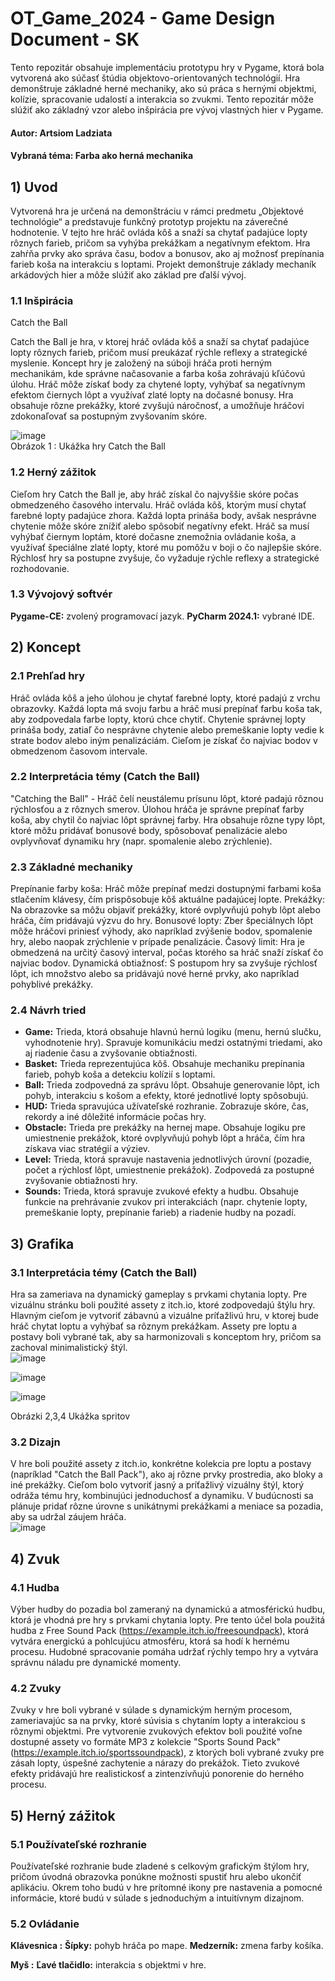 # OT_Game_2024 - Game Design Document - SK
Tento repozitár obsahuje implementáciu prototypu hry v Pygame, ktorá bola vytvorená ako súčasť štúdia objektovo-orientovaných technológií. Hra demonštruje základné herné mechaniky, ako sú práca s hernými objektmi, kolízie, spracovanie udalostí a interakcia so zvukmi. Tento repozitár môže slúžiť ako základný vzor alebo inšpirácia pre vývoj vlastných hier v Pygame.
#### Autor: Artsiom Ladziata
#### Vybraná téma: Farba ako herná mechanika

## 1) Uvod
Vytvorená hra je určená na demonštráciu v rámci predmetu „Objektové technológie“ a predstavuje funkčný prototyp projektu na záverečné hodnotenie. V tejto hre hráč ovláda kôš a snaží sa chytať padajúce lopty rôznych farieb, pričom sa vyhýba prekážkam a negatívnym efektom. Hra zahŕňa prvky ako správa času, bodov a bonusov, ako aj možnosť prepínania farieb koša na interakciu s loptami. Projekt demonštruje základy mechaník arkádových hier a môže slúžiť ako základ pre ďalší vývoj.

### 1.1 Inšpirácia
Catch the Ball

Catch the Ball je hra, v ktorej hráč ovláda kôš a snaží sa chytať padajúce lopty rôznych farieb, pričom musí preukázať rýchle reflexy a strategické myslenie. Koncept hry je založený na súboji hráča proti herným mechanikám, kde správne načasovanie a farba koša zohrávajú kľúčovú úlohu. Hráč môže získať body za chytené lopty, vyhýbať sa negatívnym efektom čiernych lôpt a využívať zlaté lopty na dočasné bonusy. Hra obsahuje rôzne prekážky, ktoré zvyšujú náročnosť, a umožňuje hráčovi zdokonaľovať sa postupným zvyšovaním skóre.
<br/>

![image](https://github.com/user-attachments/assets/b5e59f8f-45e4-45c2-86b9-fad6ed4c37a6)
<br/>
Obrázok 1 : Ukážka hry Catch the Ball

### 1.2 Herný zážitok
Cieľom hry Catch the Ball je, aby hráč získal čo najvyššie skóre počas obmedzeného časového intervalu. Hráč ovláda kôš, ktorým musí chytať farebné lopty padajúce zhora. Každá lopta prináša body, avšak nesprávne chytenie môže skóre znížiť alebo spôsobiť negatívny efekt. Hráč sa musí vyhýbať čiernym loptám, ktoré dočasne znemožnia ovládanie koša, a využívať špeciálne zlaté lopty, ktoré mu pomôžu v boji o čo najlepšie skóre. Rýchlosť hry sa postupne zvyšuje, čo vyžaduje rýchle reflexy a strategické rozhodovanie.

### 1.3 Vývojový softvér
__Pygame-CE:__ zvolený programovací jazyk.
__PyCharm 2024.1:__ vybrané IDE.

## 2) Koncept
### 2.1 Prehľad hry
Hráč ovláda kôš a jeho úlohou je chytať farebné lopty, ktoré padajú z vrchu obrazovky. Každá lopta má svoju farbu a hráč musí prepínať farbu koša tak, aby zodpovedala farbe lopty, ktorú chce chytiť. Chytenie správnej lopty prináša body, zatiaľ čo nesprávne chytenie alebo premeškanie lopty vedie k strate bodov alebo iným penalizáciám. Cieľom je získať čo najviac bodov v obmedzenom časovom intervale.

### 2.2 Interpretácia témy (Catch the Ball)
"Catching the Ball" - Hráč čelí neustálemu prísunu lôpt, ktoré padajú rôznou rýchlosťou a z rôznych smerov. Úlohou hráča je správne prepínať farby koša, aby chytil čo najviac lôpt správnej farby. Hra obsahuje rôzne typy lôpt, ktoré môžu pridávať bonusové body, spôsobovať penalizácie alebo ovplyvňovať dynamiku hry (napr. spomalenie alebo zrýchlenie).

### 2.3 Základné mechaniky
Prepínanie farby koša: Hráč môže prepínať medzi dostupnými farbami koša stlačením klávesy, čím prispôsobuje kôš aktuálne padajúcej lopte.
Prekážky: Na obrazovke sa môžu objaviť prekážky, ktoré ovplyvňujú pohyb lôpt alebo hráča, čím pridávajú výzvu do hry.
Bonusové lopty: Zber špeciálnych lôpt môže hráčovi priniesť výhody, ako napríklad zvýšenie bodov, spomalenie hry, alebo naopak zrýchlenie v prípade penalizácie.
Časový limit: Hra je obmedzená na určitý časový interval, počas ktorého sa hráč snaží získať čo najviac bodov.
Dynamická obtiažnosť: S postupom hry sa zvyšuje rýchlosť lôpt, ich množstvo alebo sa pridávajú nové herné prvky, ako napríklad pohyblivé prekážky.

### 2.4 Návrh tried
* __Game:__ Trieda, ktorá obsahuje hlavnú hernú logiku (menu, hernú slučku, vyhodnotenie hry). Spravuje komunikáciu medzi ostatnými triedami, ako aj riadenie času a zvyšovanie obtiažnosti.
* __Basket:__ Trieda reprezentujúca kôš. Obsahuje mechaniku prepínania farieb, pohyb koša a detekciu kolízií s loptami.
* __Ball:__ Trieda zodpovedná za správu lôpt. Obsahuje generovanie lôpt, ich pohyb, interakciu s košom a efekty, ktoré jednotlivé lopty spôsobujú.
* __HUD:__ Trieda spravujúca užívateľské rozhranie. Zobrazuje skóre, čas, rekordy a iné dôležité informácie počas hry.
* __Obstacle:__ Trieda pre prekážky na hernej mape. Obsahuje logiku pre umiestnenie prekážok, ktoré ovplyvňujú pohyb lôpt a hráča, čím hra získava viac stratégií a výziev.
* __Level:__ Trieda, ktorá spravuje nastavenia jednotlivých úrovní (pozadie, počet a rýchlosť lôpt, umiestnenie prekážok). Zodpovedá za postupné zvyšovanie obtiažnosti hry.
* __Sounds:__ Trieda, ktorá spravuje zvukové efekty a hudbu. Obsahuje funkcie na prehrávanie zvukov pri interakciách (napr. chytenie lopty, premeškanie lopty, prepínanie farieb) a riadenie hudby na pozadí.

## 3) Grafika
### 3.1 Interpretácia témy (Catch the Ball)
Hra sa zameriava na dynamický gameplay s prvkami chytania lopty. Pre vizuálnu stránku boli použité assety z itch.io, ktoré zodpovedajú štýlu hry. Hlavným cieľom je vytvoriť zábavnú a vizuálne príťažlivú hru, v ktorej bude hráč chytat loptu a vyhýbať sa rôznym prekážkam. Assety pre loptu a postavy boli vybrané tak, aby sa harmonizovali s konceptom hry, pričom sa zachoval minimalistický štýl.
<br/>
![image](https://github.com/user-attachments/assets/38c467c1-666a-477c-a690-2bc84fc595f3)

![image](https://github.com/user-attachments/assets/3ade682b-d7d8-4c19-b624-4d9c2efc9de8)

![image](https://github.com/user-attachments/assets/1e076483-7190-474e-9731-476c97bd6548)

Obrázki  2,3,4  Ukážka spritov 

### 3.2 Dizajn
V hre boli použité assety z itch.io, konkrétne kolekcia pre loptu a postavy (napríklad "Catch the Ball Pack"), ako aj rôzne prvky prostredia, ako bloky a iné prekážky. Cieľom bolo vytvoriť jasný a príťažlivý vizuálny štýl, ktorý odráža tému hry, kombinujúci jednoduchosť a dynamiku. V budúcnosti sa plánuje pridať rôzne úrovne s unikátnymi prekážkami a meniace sa pozadia, aby sa udržal záujem hráča.
<br/>
![image](https://github.com/user-attachments/assets/247c02cd-3f2c-4092-9b5b-f9dcd7ef32c1)
## 4) Zvuk
### 4.1 Hudba
Výber hudby do pozadia bol zameraný na dynamickú a atmosférickú hudbu, ktorá je vhodná pre hry s prvkami chytania lopty. Pre tento účel bola použitá hudba z Free Sound Pack (https://example.itch.io/freesoundpack), ktorá vytvára energickú a pohlcujúcu atmosféru, ktorá sa hodí k hernému procesu. Hudobné spracovanie pomáha udržať rýchly tempo hry a vytvára správnu náladu pre dynamické momenty.

### 4.2 Zvuky
Zvuky v hre boli vybrané v súlade s dynamickým herným procesom, zameriavajúc sa na prvky, ktoré súvisia s chytaním lopty a interakciou s rôznymi objektmi. Pre vytvorenie zvukových efektov boli použité voľne dostupné assety vo formáte MP3 z kolekcie "Sports Sound Pack" (https://example.itch.io/sportssoundpack), z ktorých boli vybrané zvuky pre zásah lopty, úspešné zachytenie a nárazy do prekážok. Tieto zvukové efekty pridávajú hre realistickosť a zintenzívňujú ponorenie do herného procesu.

## 5) Herný zážitok
### 5.1 Používateľské rozhranie
Používateľské rozhranie bude zladené s celkovým grafickým štýlom hry, pričom úvodná obrazovka ponúkne možnosti spustiť hru alebo ukončiť aplikáciu. Okrem toho budú v hre prítomné ikony pre nastavenia a pomocné informácie, ktoré budú v súlade s jednoduchým a intuitívnym dizajnom.

### 5.2 Ovládanie
__Klávesnica :__
__Šípky:__ pohyb hráča po mape.
__Medzerník:__ zmena farby košíka.

__Myš :__
__Ľavé tlačidlo:__ interakcia s objektmi v hre.

























